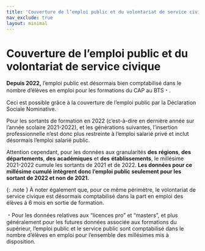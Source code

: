 ```yaml
---
title: 'Couverture de l’emploi public et du volontariat de service civique'
nav_exclude: true
layout: minimal
---
```


# Couverture de l’emploi public et du volontariat de service civique

**Depuis 2022,** l’emploi public est désormais bien comptabilisé dans le nombre d’élèves en emploi pour les formations du CAP au BTS﹡.

Ceci est possible grâce à la couverture de l’emploi public par la Déclaration Sociale Nominative.

Pour les sortants de formation en 2022 (c’est-à-dire en dernière année sur l’année scolaire 2021-2022), et les générations suivantes, l’insertion professionnelle n’est donc plus restreinte à l’emploi salarié privé et inclut désormais l’emploi salarié public.

Attention cependant, pour les données aux granularités **des** **régions**, **des départements**, **des** **académiques** et **des** **établissements**, le millésime 2021-2022 cumule les sortants de 2021 et de 2022. **Les données pour ce millésime cumulé intègrent donc l’emploi public seulement pour les sortant de 2022 et non de 2021.**

{: .note }
À noter également que, pour ce même périmètre, le volontariat de service civique est désormais comptabilisé dans la part en emploi des élèves à 6 mois en sortie de formation.

﹡Pour les données relatives aux “licences pro” et “masters”, et plus généralement pour les futures données associée aux formations du supérieur, l’emploi public et le service public sont comptabilisé dans le nombre d’élèves en emploi pour l’ensemble des millésimes mis à disposition.